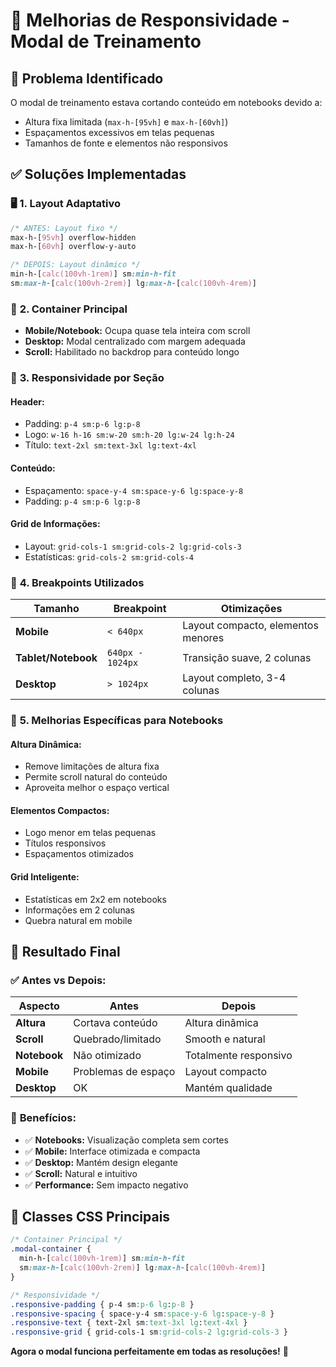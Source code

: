 # 📱 Melhorias de Responsividade - Modal de Treinamento

## 🎯 **Problema Identificado**
O modal de treinamento estava cortando conteúdo em notebooks devido a:
- Altura fixa limitada (`max-h-[95vh]` e `max-h-[60vh]`)
- Espaçamentos excessivos em telas pequenas
- Tamanhos de fonte e elementos não responsivos

## ✅ **Soluções Implementadas**

### 🖥️ **1. Layout Adaptativo**
```css
/* ANTES: Layout fixo */
max-h-[95vh] overflow-hidden
max-h-[60vh] overflow-y-auto

/* DEPOIS: Layout dinâmico */
min-h-[calc(100vh-1rem)] sm:min-h-fit 
sm:max-h-[calc(100vh-2rem)] lg:max-h-[calc(100vh-4rem)]
```

### 📐 **2. Container Principal**
- **Mobile/Notebook:** Ocupa quase tela inteira com scroll
- **Desktop:** Modal centralizado com margem adequada
- **Scroll:** Habilitado no backdrop para conteúdo longo

### 🎨 **3. Responsividade por Seção**

#### **Header:**
- Padding: `p-4 sm:p-6 lg:p-8`
- Logo: `w-16 h-16 sm:w-20 sm:h-20 lg:w-24 lg:h-24`
- Título: `text-2xl sm:text-3xl lg:text-4xl`

#### **Conteúdo:**
- Espaçamento: `space-y-4 sm:space-y-6 lg:space-y-8`
- Padding: `p-4 sm:p-6 lg:p-8`

#### **Grid de Informações:**
- Layout: `grid-cols-1 sm:grid-cols-2 lg:grid-cols-3`
- Estatísticas: `grid-cols-2 sm:grid-cols-4`

### 📱 **4. Breakpoints Utilizados**

| Tamanho | Breakpoint | Otimizações |
|---------|------------|-------------|
| **Mobile** | `< 640px` | Layout compacto, elementos menores |
| **Tablet/Notebook** | `640px - 1024px` | Transição suave, 2 colunas |
| **Desktop** | `> 1024px` | Layout completo, 3-4 colunas |

### 🎯 **5. Melhorias Específicas para Notebooks**

#### **Altura Dinâmica:**
- Remove limitações de altura fixa
- Permite scroll natural do conteúdo
- Aproveita melhor o espaço vertical

#### **Elementos Compactos:**
- Logo menor em telas pequenas
- Títulos responsivos
- Espaçamentos otimizados

#### **Grid Inteligente:**
- Estatísticas em 2x2 em notebooks
- Informações em 2 colunas
- Quebra natural em mobile

## 🎉 **Resultado Final**

### ✅ **Antes vs Depois:**

| Aspecto | Antes | Depois |
|---------|-------|--------|
| **Altura** | Cortava conteúdo | Altura dinâmica |
| **Scroll** | Quebrado/limitado | Smooth e natural |
| **Notebook** | Não otimizado | Totalmente responsivo |
| **Mobile** | Problemas de espaço | Layout compacto |
| **Desktop** | OK | Mantém qualidade |

### 🚀 **Benefícios:**
- ✅ **Notebooks:** Visualização completa sem cortes
- ✅ **Mobile:** Interface otimizada e compacta  
- ✅ **Desktop:** Mantém design elegante
- ✅ **Scroll:** Natural e intuitivo
- ✅ **Performance:** Sem impacto negativo

## 🔧 **Classes CSS Principais**

```css
/* Container Principal */
.modal-container {
  min-h-[calc(100vh-1rem)] sm:min-h-fit 
  sm:max-h-[calc(100vh-2rem)] lg:max-h-[calc(100vh-4rem)]
}

/* Responsividade */
.responsive-padding { p-4 sm:p-6 lg:p-8 }
.responsive-spacing { space-y-4 sm:space-y-6 lg:space-y-8 }
.responsive-text { text-2xl sm:text-3xl lg:text-4xl }
.responsive-grid { grid-cols-1 sm:grid-cols-2 lg:grid-cols-3 }
```

**Agora o modal funciona perfeitamente em todas as resoluções!** 🎯

